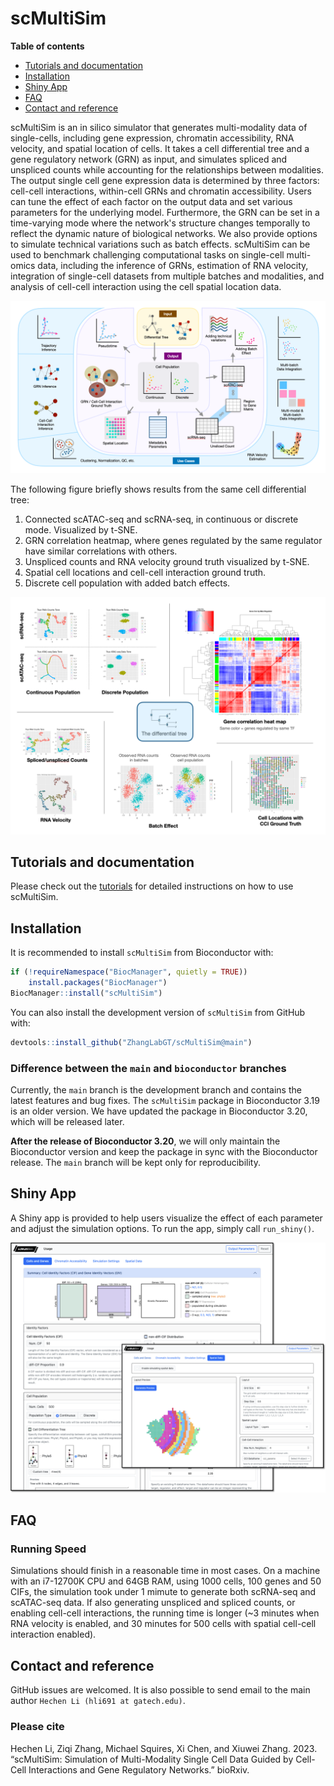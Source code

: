 

# scMultiSim

**Table of contents**

* [Tutorials and documentation](#tutorials-and-documentation)
* [Installation](#installation)
* [Shiny App](#shiny-app)
* [FAQ](#faq)
* [Contact and reference](#contact)

scMultiSim is an in silico simulator that generates multi-modality data of single-cells, including gene expression, chromatin accessibility, RNA velocity, and spatial location of cells. It takes a cell differential tree and a gene regulatory network (GRN) as input, and simulates spliced and unspliced counts while accounting for the relationships between modalities. The output single cell gene expression data is determined by three factors: cell-cell interactions, within-cell GRNs and chromatin accessibility. Users can tune the effect of each factor on the output data and set various parameters for the underlying model. Furthermore, the GRN can be set in a time-varying mode where the network's structure changes temporally to reflect the dynamic nature of biological networks. We also provide options to simulate technical variations such as batch effects. scMultiSim can be used to benchmark challenging computational tasks on single-cell multi-omics data, including the inference of GRNs, estimation of RNA velocity, integration of single-cell datasets from multiple batches and modalities, and analysis of cell-cell interaction using the cell spatial location data.

![Overview](https://github.com/ZhangLabGT/scMultiSim/raw/img/img/scMultisim.png)

The following figure briefly shows results from the same cell differential tree:

1. Connected scATAC-seq and scRNA-seq, in continuous or discrete mode. Visualized by t-SNE.
2. GRN correlation heatmap, where genes regulated by the same regulator have similar correlations with others.
3. Unspliced counts and RNA velocity ground truth visualized by t-SNE.
4. Spatial cell locations and cell-cell interaction ground truth.
5. Discrete cell population with added batch effects.

![Results](https://github.com/ZhangLabGT/scMultiSim/raw/img/img/results.png)

## Tutorials and documentation

Please check out the [tutorials](https://zhanglabgt.github.io/scMultiSim/articles)
for detailed instructions on how to use scMultiSim.

## Installation

It is recommended to install `scMultiSim` from Bioconductor with:
```R
if (!requireNamespace("BiocManager", quietly = TRUE))
    install.packages("BiocManager")
BiocManager::install("scMultiSim")
```

You can also install the development version of `scMultiSim` from GitHub with:

```R
devtools::install_github("ZhangLabGT/scMultiSim@main")
```

### Difference between the `main` and `bioconductor` branches

Currently, the `main` branch is the development branch and contains the latest features and bug fixes.
The `scMultiSim` package in Bioconductor 3.19 is an older version.
We have updated the package in Bioconductor 3.20, which will be released later.

**After the release of Bioconductor 3.20**,
we will only maintain the Bioconductor version and keep the package in sync with the Bioconductor release.
The `main` branch will be kept only for reproducibility.

## Shiny App

A Shiny app is provided to help users visualize the effect of each parameter and adjust the simulation options.
To run the app, simply call `run_shiny()`.

<img src="https://github.com/ZhangLabGT/scMultiSim/raw/img/img/shiny_app_sc.png" height="400">


## FAQ

### Running Speed

Simulations should finish in a reasonable time in most cases. On a machine with an i7-12700K CPU and 64GB RAM, using 1000 cells, 100 genes and 50 CIFs, the simulation took under 1 mimute to generate both scRNA-seq and scATAC-seq data. If also generating unspliced and spliced counts, or enabling cell-cell interactions, the running time is longer (~3 minutes when RNA velocity is enabled, and 30 minutes for 500 cells with spatial cell-cell interaction enabled).

## Contact and reference

GitHub issues are welcomed.
It is also possible to send email to the main author
`Hechen Li (hli691 at gatech.edu)`.

### Please cite

Hechen Li, Ziqi Zhang, Michael Squires, Xi Chen, and Xiuwei Zhang. 2023. “scMultiSim: Simulation of Multi-Modality Single Cell Data Guided by Cell-Cell Interactions and Gene Regulatory Networks.” bioRxiv.

